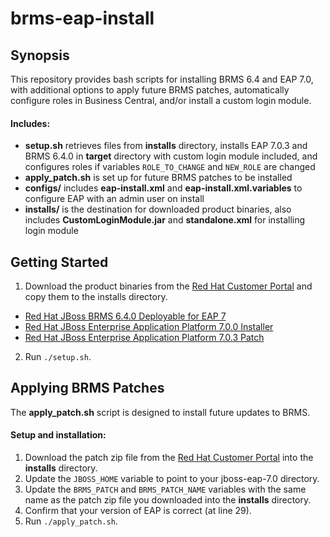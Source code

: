 # brms-eap-install

## Synopsis

This repository provides bash scripts for installing BRMS 6.4 and EAP 7.0, with additional options to apply future BRMS patches, automatically configure roles in Business Central, and/or install a custom login module.

#### Includes:
- **setup.sh** retrieves files from **installs** directory, installs EAP 7.0.3 and BRMS 6.4.0 in **target** directory with custom login module included, and configures roles if variables `ROLE_TO_CHANGE` and `NEW_ROLE` are changed
- **apply_patch.sh** is set up for future BRMS patches to be installed
- **configs/** includes **eap-install.xml** and **eap-install.xml.variables** to configure EAP with an admin user on install
- **installs/** is the destination for downloaded product binaries, also includes **CustomLoginModule.jar** and **standalone.xml** for installing login module


## Getting Started
1. Download the product binaries from the [Red Hat Customer Portal](https://access.redhat.com) and copy them to the installs directory.
  - [Red Hat JBoss BRMS 6.4.0 Deployable for EAP 7](https://access.redhat.com/jbossnetwork/restricted/softwareDownload.html?softwareId=48291&product=brms)
  - [Red Hat JBoss Enterprise Application Platform 7.0.0 Installer](https://access.redhat.com/jbossnetwork/restricted/softwareDownload.html?softwareId=43881&product=appplatform)
  - [Red Hat JBoss Enterprise Application Platform 7.0.3 Patch](https://access.redhat.com/jbossnetwork/restricted/softwareDownload.html?softwareId=47721)
2. Run `./setup.sh`.


## Applying BRMS Patches

The **apply_patch.sh** script is designed to install future updates to BRMS.

#### Setup and installation:
1. Download the patch zip file from the [Red Hat Customer Portal](https://access.redhat.com/jbossnetwork/restricted/listSoftware.html?product=brms&downloadType=patches&version=6.4) into the **installs** directory.
2. Update the `JBOSS_HOME` variable to point to your jboss-eap-7.0 directory.
3. Update the `BRMS_PATCH` and `BRMS_PATCH_NAME` variables with the same name as the patch zip file you downloaded into the **installs** directory.
4. Confirm that your version of EAP is correct (at line 29).
5. Run `./apply_patch.sh`.
